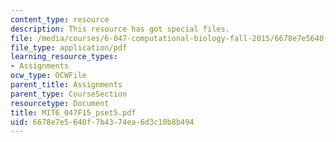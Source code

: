 ```yaml
---
content_type: resource
description: This resource has got special files.
file: /media/courses/6-047-computational-biology-fall-2015/6678e7e5640f7b4374ea6d3c10b8b494_MIT6_047F15_pset5.pdf
file_type: application/pdf
learning_resource_types:
- Assignments
ocw_type: OCWFile
parent_title: Assignments
parent_type: CourseSection
resourcetype: Document
title: MIT6_047F15_pset5.pdf
uid: 6678e7e5-640f-7b43-74ea-6d3c10b8b494
---
```


